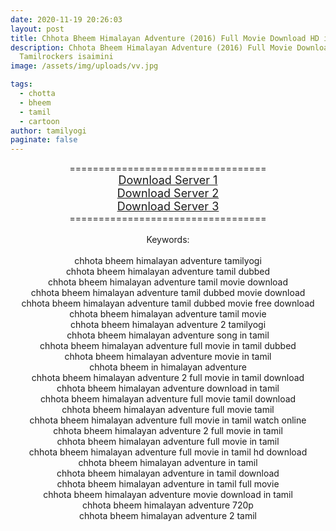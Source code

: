 ```yaml
---
date: 2020-11-19 20:26:03
layout: post
title: Chhota Bheem Himalayan Adventure (2016) Full Movie Download HD in Tamil
description: Chhota Bheem Himalayan Adventure (2016) Full Movie Download HD in
  Tamilrockers isaimini
image: /assets/img/uploads/vv.jpg

tags:
  - chotta
  - bheem
  - tamil
  - cartoon
author: tamilyogi
paginate: false
---
```

<div style="text-align: center;">==================================</div><div style="text-align: center;"><span style="font-size: large;"><a href="https://drive.google.com/file/d/1u57Yi5vuhICWMig_2piUerQnqFAgQUcf/view">Download Server 1</a></span></div><div style="text-align: center;"><span style="font-size: large;"><a href="https://drive.google.com/file/d/1u57Yi5vuhICWMig_2piUerQnqFAgQUcf/view">Download Server 2</a></span></div><div style="text-align: center;"><span style="font-size: large;"><a href="https://drive.google.com/file/d/1u57Yi5vuhICWMig_2piUerQnqFAgQUcf/view">Download Server 3</a></span></div><div style="text-align: center;">==================================</div><div style="text-align: center;"><br /></div><div style="text-align: center;">Keywords:</div><div style="text-align: center;"><br /></div><div style="text-align: center;"><div>chhota bheem himalayan adventure tamilyogi</div><div>chhota bheem himalayan adventure tamil dubbed</div><div>chhota bheem himalayan adventure tamil movie download</div><div>chhota bheem himalayan adventure tamil dubbed movie download</div><div>chhota bheem himalayan adventure tamil dubbed movie free download</div><div>chhota bheem himalayan adventure tamil movie</div><div>chhota bheem himalayan adventure 2 tamilyogi</div><div>chhota bheem himalayan adventure song in tamil</div><div>chhota bheem himalayan adventure full movie in tamil dubbed</div><div>chhota bheem himalayan adventure movie in tamil</div><div>chhota bheem in himalayan adventure</div><div>chhota bheem himalayan adventure 2 full movie in tamil download</div><div>chhota bheem himalayan adventure download in tamil</div><div>chhota bheem himalayan adventure full movie tamil download</div><div>chhota bheem himalayan adventure full movie tamil</div><div>chhota bheem himalayan adventure full movie in tamil watch online</div><div>chhota bheem himalayan adventure 2 full movie in tamil</div><div>chhota bheem himalayan adventure full movie in tamil</div><div>chhota bheem himalayan adventure full movie in tamil hd download</div><div>chhota bheem himalayan adventure in tamil</div><div>chhota bheem himalayan adventure in tamil download</div><div>chhota bheem himalayan adventure in tamil full movie</div><div>chhota bheem himalayan adventure movie download in tamil</div><div>chhota bheem himalayan adventure 720p</div><div>chhota bheem himalayan adventure 2 tamil</div></div>